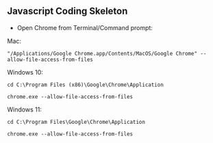 ## Javascript Coding Skeleton

- Open Chrome from Terminal/Command prompt:

Mac:

`"/Applications/Google Chrome.app/Contents/MacOS/Google Chrome" --allow-file-access-from-files`

Windows 10:

`cd C:\Program Files (x86)\Google\Chrome\Application`

`chrome.exe --allow-file-access-from-files`

Windows 11:

`cd C:\Program Files\Google\Chrome\Application`

`chrome.exe --allow-file-access-from-files`
